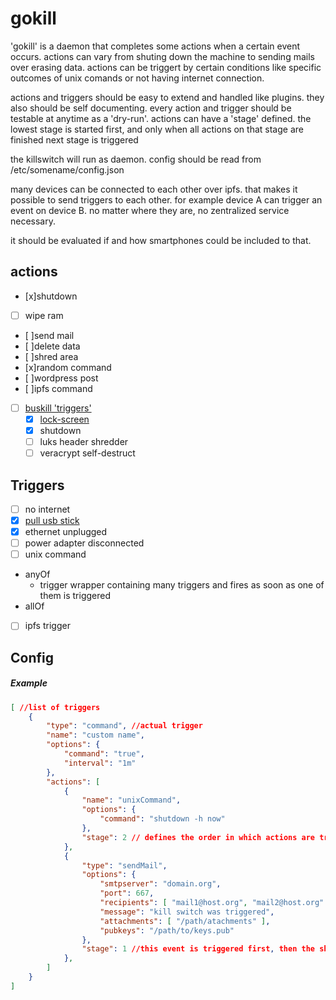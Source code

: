 # gokill
'gokill' is a daemon that completes some actions when a certain event occurs.
actions can vary from shuting down the machine to sending mails over erasing data.
actions can be triggert by certain conditions like specific outcomes of unix
comands or not having internet connection.

actions and triggers should be easy to extend and handled like plugins. they
also should be self documenting.
every action and trigger should be testable at anytime as a 'dry-run'.
actions can have a 'stage' defined. the lowest stage is started first,
and only when all actions on that stage are finished next stage is triggered

the killswitch will run as daemon. config should be read from
/etc/somename/config.json

many devices can be connected to each other over ipfs. that makes it possible
to send triggers to each other. for example device A can trigger an event on
device B. no matter where they are, no zentralized service necessary.

it should be evaluated if and how smartphones could be included to that.

## actions
- [x]shutdown
- [ ] wipe ram
- [ ]send mail
- [ ]delete data
- [ ]shred area
- [x]random command
- [ ]wordpress post
- [ ]ipfs command
- [ ] [buskill 'triggers'](https://github.com/BusKill/awesome-buskill-triggers)
    - [x] [lock-screen](https://github.com/BusKill/buskill-linux/tree/master/triggers)
    - [x] shutdown
    - [ ] luks header shredder
    - [ ] veracrypt self-destruct

## Triggers
- [ ] no internet
- [x] [pull usb stick](https://github.com/deepakjois/gousbdrivedetector/blob/master/usbdrivedetector_linux.go)
- [x] ethernet unplugged
- [ ] power adapter disconnected
- [ ] unix command
- anyOf
    - trigger wrapper containing many triggers and fires as soon as one of them
      is triggered
- allOf
- [ ] ipfs trigger

## Config

##### Example
``` json
[ //list of triggers
    {
        "type": "command", //actual trigger
        "name": "custom name",
        "options": {
            "command": "true",
            "interval": "1m"
        },
        "actions": [
            {
                "name": "unixCommand",
                "options": {
                    "command": "shutdown -h now"
                },
                "stage": 2 // defines the order in which actions are triggered.
            },
            {
                "type": "sendMail",
                "options": {
                    "smtpserver": "domain.org",
                    "port": 667,
                    "recipients": [ "mail1@host.org", "mail2@host.org" ],
                    "message": "kill switch was triggered",
                    "attachments": [ "/path/atachments" ],
                    "pubkeys": "/path/to/keys.pub"
                },
                "stage": 1 //this event is triggered first, then the shutdown
            },
        ]
    }
]
```
